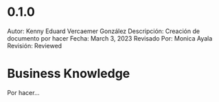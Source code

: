 # 0.1.0

Autor: Kenny Eduard Vercaemer González
Descripción: Creación de documento por hacer
Fecha: March 3, 2023
Revisado Por: Monica Ayala
Revisión: Reviewed

# Business Knowledge

Por hacer…